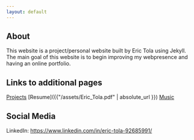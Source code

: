 ```yaml
---
layout: default
---
```

## About

This website is a project/personal website built by Eric Tola using Jekyll. The main goal of this website is to begin improving my webpresence and having an online portfolio.

## Links to additional pages
[Projects](projects)
[Resume]({{"/assets/Eric_Tola.pdf" | absolute_url }})
[Music](music)

## Social Media
LinkedIn: https://www.linkedin.com/in/eric-tola-92685991/
